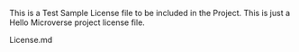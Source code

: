 This is a Test Sample License file to be included in the Project.
This is just a Hello Microverse project license file.

License.md
